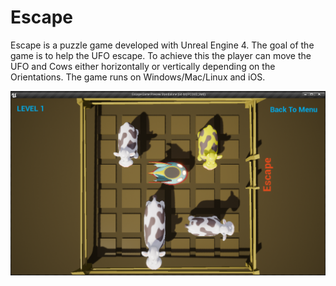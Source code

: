 # Escape

Escape is a puzzle game developed with Unreal Engine 4. The goal of the game is to help the UFO escape. To achieve this the player can move the UFO and Cows either horizontally or vertically depending on the Orientations. The game runs on Windows/Mac/Linux and iOS.

![alt tag](https://raw.githubusercontent.com/Ochrazy/Escape/master/Escape.png)
